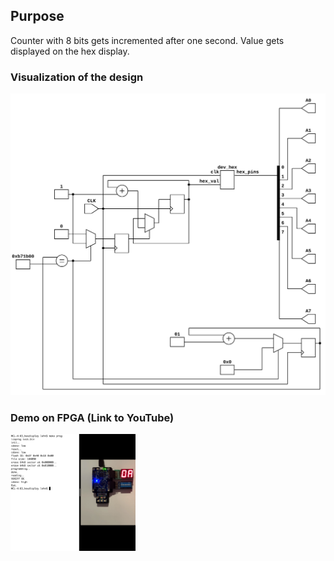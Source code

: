 ## Purpose

Counter with 8 bits gets incremented after one second. Value gets displayed on
the hex display.

### Visualization of the design

![test](https://github.com/michael-lehn/icebreaker-examples/blob/main/03_hexdisplay/test.svg)

### Demo on FPGA (Link to YouTube)

[<img src="https://github.com/michael-lehn/icebreaker-examples/blob/main/03_hexdisplay/demo.png" width="200">](https://youtu.be/ml9ckLZRTu0)
